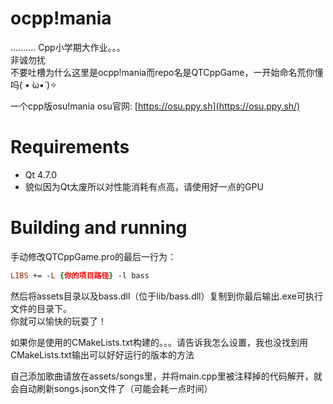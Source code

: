 # ocpp!mania
..........
Cpp小学期大作业。。。<br>
非诚勿扰<br>
不要吐槽为什么这里是ocpp!mania而repo名是QTCppGame，一开始命名荒你懂吗( • ̀ω•́ )✧

一个cpp版osu!mania
osu官网: [https://osu.ppy.sh](https://osu.ppy.sh/)

# Requirements
- Qt 4.7.0
- 貌似因为Qt太废所以对性能消耗有点高，请使用好一点的GPU

# Building and running

手动修改QTCppGame.pro的最后一行为：<br>
```pro
LIBS += -L {你的项目路径} -l bass
```

然后将assets目录以及bass.dll（位于lib/bass.dll）复制到你最后输出.exe可执行文件的目录下。<br>
你就可以愉快的玩耍了！<br>

如果你是使用的CMakeLists.txt构建的。。。请告诉我怎么设置，我也没找到用CMakeLists.txt输出可以好好运行的版本的方法<br>

自己添加歌曲请放在assets/songs里，并将main.cpp里被注释掉的代码解开，就会自动刷新songs.json文件了（可能会耗一点时间）
